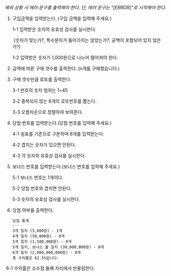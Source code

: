 *예외 상황 시 에러 문구를 출력해야 한다. 단, 에러 문구는 "[ERROR]"로 시작해야 한다.*

1. 구입금액을 입력받는다. (구입 금액을 입력해 주세요.)

   1-1 입력받은 숫자의 유효성 검사를 실시한다.

   ​	(숫자가 맞는가?, 특수문자가 들어가지는 않았는가?, 공백이 포함되어 있지 않은가?)

   1-2 입력받은 숫자가 1,000원으로 나누어 떨어져야 한다.

2. 금액에 따른 구매 갯수를 출력한다. (n개를 구매했습니다.)

3. 구매 갯수만큼 로또를 출력한다.

   3-1 번호의 숫자 범위는 1~45

   3-2 중복되지 않는 6개의 로또번호를 뽑는다.

   3-3 오름차순으로 정렬하여 보여준다.

4. 당첨 번호를 입력받는다.(당첨 번호를 입력해 주세요.)

   4-1 쉼표를 기준으로 구분하며 6개를 입력받는다.

   4-2 겹치는 숫자가 있으면 안된다.

   4-3 각 숫자의 유효성 검사를 실시한다.

5. 보너스 번호를 입력받는다.(보너스 번호를 입력해 주세요.)

   5-1 보너스 번호는 1개이다.

   5-2 당첨 번호와 겹치면 안된다.

   5-3 숫자의 유효성 검사를 실시한다.

6. 당첨 여부를 출력한다.

   ```
   당첨 통계
   ---
   3개 일치 (5,000원) - 1개
   4개 일치 (50,000원) - 0개
   5개 일치 (1,500,000원) - 0개
   5개 일치, 보너스 볼 일치 (30,000,000원) - 0개
   6개 일치 (2,000,000,000원) - 0개
   총 수익률은 62.5%입니다.
   ```

​	6-1 수익률은 소수점 둘째 자리에서 반올림한다.